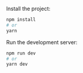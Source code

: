 Install the project:

```bash
npm install
# or
yarn
```

Run the development server:

```bash
npm run dev
# or
yarn dev
```
